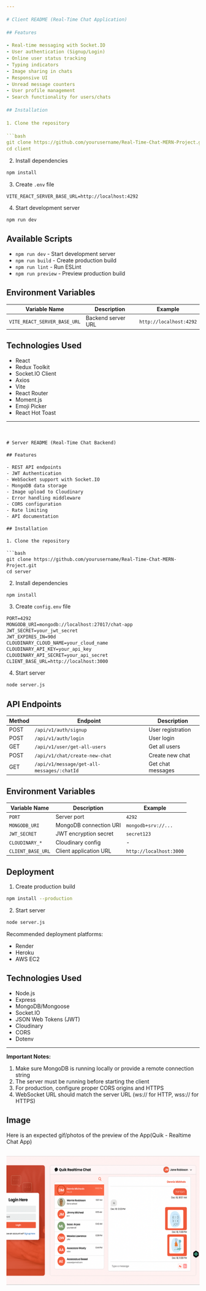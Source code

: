 ```yaml
---

# Client README (Real-Time Chat Application)

## Features

- Real-time messaging with Socket.IO
- User authentication (Signup/Login)
- Online user status tracking
- Typing indicators
- Image sharing in chats
- Responsive UI
- Unread message counters
- User profile management
- Search functionality for users/chats

## Installation

1. Clone the repository

```bash
git clone https://github.com/yourusername/Real-Time-Chat-MERN-Project.git
cd client
```

2. Install dependencies

```bash
npm install
```

3. Create `.env` file

```env
VITE_REACT_SERVER_BASE_URL=http://localhost:4292
```

4. Start development server

```bash
npm run dev
```

## Available Scripts

- `npm run dev` - Start development server
- `npm run build` - Create production build
- `npm run lint` - Run ESLint
- `npm run preview` - Preview production build

## Environment Variables

| Variable Name                | Description        | Example                 |
| ---------------------------- | ------------------ | ----------------------- |
| `VITE_REACT_SERVER_BASE_URL` | Backend server URL | `http://localhost:4292` |

## Technologies Used

- React
- Redux Toolkit
- Socket.IO Client
- Axios
- Vite
- React Router
- Moment.js
- Emoji Picker
- React Hot Toast

---
```


# Server README (Real-Time Chat Backend)

## Features

- REST API endpoints
- JWT Authentication
- WebSocket support with Socket.IO
- MongoDB data storage
- Image upload to Cloudinary
- Error handling middleware
- CORS configuration
- Rate limiting
- API documentation

## Installation

1. Clone the repository

```bash
git clone https://github.com/yourusername/Real-Time-Chat-MERN-Project.git
cd server
```

2. Install dependencies

```bash
npm install
```

3. Create `config.env` file

```env
PORT=4292
MONGODB_URI=mongodb://localhost:27017/chat-app
JWT_SECRET=your_jwt_secret
JWT_EXPIRES_IN=90d
CLOUDINARY_CLOUD_NAME=your_cloud_name
CLOUDINARY_API_KEY=your_api_key
CLOUDINARY_API_SECRET=your_api_secret
CLIENT_BASE_URL=http://localhost:3000
```

4. Start server

```bash
node server.js
```

## API Endpoints

| Method | Endpoint                                   | Description       |
| ------ | ------------------------------------------ | ----------------- |
| POST   | `/api/v1/auth/signup`                      | User registration |
| POST   | `/api/v1/auth/login`                       | User login        |
| GET    | `/api/v1/user/get-all-users`               | Get all users     |
| POST   | `/api/v1/chat/create-new-chat`             | Create new chat   |
| GET    | `/api/v1/message/get-all-messages/:chatId` | Get chat messages |

## Environment Variables

| Variable Name     | Description            | Example                 |
| ----------------- | ---------------------- | ----------------------- |
| `PORT`            | Server port            | `4292`                  |
| `MONGODB_URI`     | MongoDB connection URI | `mongodb+srv://...`     |
| `JWT_SECRET`      | JWT encryption secret  | `secret123`             |
| `CLOUDINARY_*`    | Cloudinary config      | -                       |
| `CLIENT_BASE_URL` | Client application URL | `http://localhost:3000` |

## Deployment

1. Create production build

```bash
npm install --production
```

2. Start server

```bash
node server.js
```

Recommended deployment platforms:

- Render
- Heroku
- AWS EC2

## Technologies Used

- Node.js
- Express
- MongoDB/Mongoose
- Socket.IO
- JSON Web Tokens (JWT)
- Cloudinary
- CORS
- Dotenv

---

**Important Notes:**

1. Make sure MongoDB is running locally or provide a remote connection string
2. The server must be running before starting the client
3. For production, configure proper CORS origins and HTTPS
4. WebSocket URL should match the server URL (ws:// for HTTP, wss:// for HTTPS)

## Image

Here is an expected gif/photos of the preview of the App(Quik - Realtime Chat App)

## ![Quik - Realtime Chat App image](./image/real-time-chat.png)
